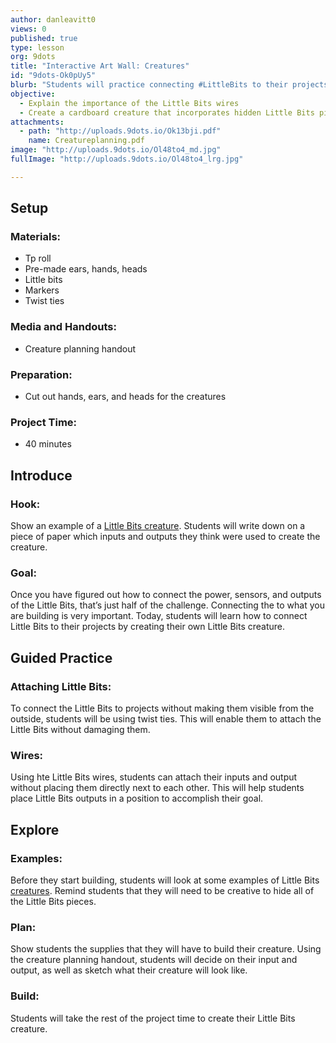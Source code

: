 ```yaml
---
author: danleavitt0
views: 0
published: true
type: lesson
org: 9dots
title: "Interactive Art Wall: Creatures"
id: "9dots-Ok0pUy5"
blurb: "Students will practice connecting #LittleBits to their projects using wires and twist ties by creating a Little Bits creature."
objective: 
  - Explain the importance of the Little Bits wires
  - Create a cardboard creature that incorporates hidden Little Bits pieces
attachments: 
  - path: "http://uploads.9dots.io/Ok13bji.pdf"
    name: Creatureplanning.pdf
image: "http://uploads.9dots.io/Ol48to4_md.jpg"
fullImage: "http://uploads.9dots.io/Ol48to4_lrg.jpg"

---
```


## Setup

### Materials:

- Tp roll
- Pre-made ears, hands, heads
- Little bits
- Markers
- Twist ties

### Media and Handouts:

- Creature planning handout

### Preparation:

- Cut out hands, ears, and heads for the creatures

### Project Time:

- 40 minutes

## Introduce

### Hook:
Show an example of a [Little Bits creature](http://littlebits.cc/projects/rude-animal). Students will write down on a piece of paper which inputs and outputs they think were used to create the creature.

### Goal:
Once you have figured out how to connect the power, sensors, and outputs of the Little Bits, that’s just half of the challenge.  Connecting the to what you are building is very important. Today, students will learn how to connect Little Bits to their projects by creating their own Little Bits creature.

## Guided Practice

### Attaching Little Bits:
To connect the Little Bits to projects without making them visible from the outside, students will be using twist ties. This will enable them to attach the Little Bits without damaging them.

### Wires:
Using hte Little Bits wires, students can attach their inputs and output without placing them directly next to each other. This will help students place Little Bits outputs in a position to accomplish their goal.

## Explore

### Examples:
Before they start building, students will look at some examples of Little Bits [creatures](https://lb-community.s3.amazonaws.com/uploads/lesson/image/40/large_IMG_1511.JPG). Remind students that they will need to be creative to hide all of the Little Bits pieces.

### Plan:
Show students the supplies that they will have to build their creature. Using the creature planning handout, students will decide on their input and output, as well as sketch what their creature will look like.

### Build:
Students will take the rest of the project time to create their Little Bits creature.
